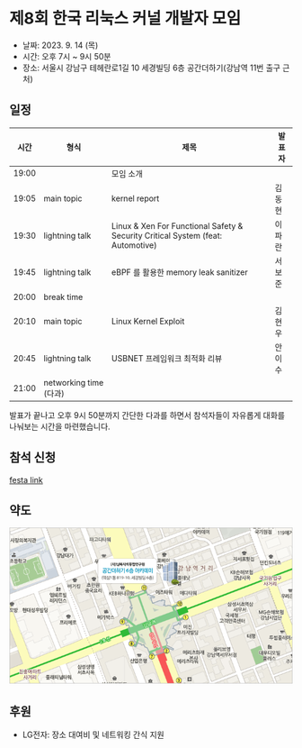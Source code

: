 # 제8회 한국 리눅스 커널 개발자 모임

* 날짜: 2023. 9. 14 (목)
* 시간: 오후 7시 ~ 9시 50분
* 장소: 서울시 강남구 테헤란로1길 10 세경빌딩 6층 공간더하기(강남역 11번 출구 근처)

## 일정

| 시간 | 형식 | 제목 | 발표자 |
|----|----|----|----|
| 19:00 | | 모임 소개 | |
| 19:05 | main topic | kernel report | 김동현 |
| 19:30 | lightning talk | Linux & Xen For Functional Safety & Security Critical System (feat: Automotive) | 이파란 |
| 19:45 | lightning talk | eBPF 를 활용한 memory leak sanitizer | 서보준 |
| 20:00 | break time | | |
| 20:10 | main topic | Linux Kernel Exploit | 김현우 |
| 20:45 | lightning talk | USBNET 프레임워크 최적화 리뷰 | 안이수 |
| 21:00 | networking time (다과) | |

발표가 끝나고 오후 9시 50분까지 간단한 다과를 하면서 참석자들이
자유롭게 대화를 나눠보는 시간을 마련했습니다.

## 참석 신청
[festa link](https://festa.io/events/3901)

## 약도

![공간더하기 약도](./space_plus.gif)

## 후원
* LG전자: 장소 대여비 및 네트워킹 간식 지원
